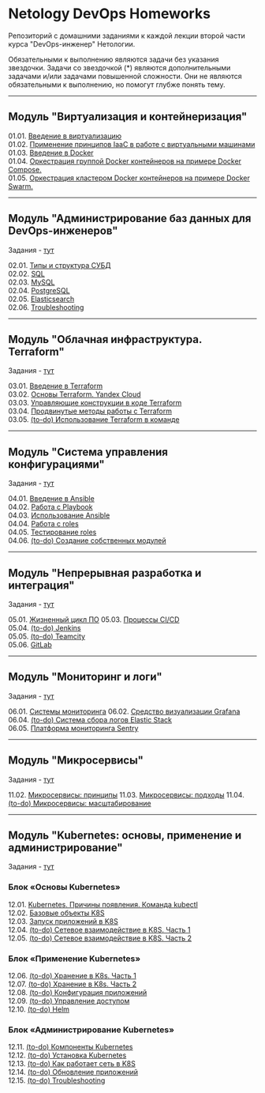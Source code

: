 # Netology DevOps Homeworks

Репозиторий с домашними заданиями к каждой лекции второй части курса "DevOps-инженер" Нетологии.

Обязательными к выполнению являются задачи без указания звездочки. Задачи со звездочкой (*) являются дополнительными
задачами и/или задачами повышенной сложности. Они не являются обязательными к выполнению, но помогут глубже понять тему.

------

## Модуль "Виртуализация и контейнеризация"

01.01. [Введение в виртуализацию](01-virt-01-basics)  
01.02. [Применение принципов IaaC в работе с виртуальными машинами](01-virt-02-iaac)  
01.03. [Введение в Docker](01-virt-03-docker)  
01.04. [Оркестрация группой Docker контейнеров на примере Docker Compose.](01-virt-04-docker-compose)  
01.05. [Оркестрация кластером Docker контейнеров на примере Docker Swarm.](01-virt-05-docker-swarm)  

------

## Модуль "Администрирование баз данных для DevOps-инженеров"

Задания - [тут](https://github.com/netology-code/bd-dev-homeworks)  

02.01. [Типы и структура СУБД](02-db-01-basics)  
02.02. [SQL](02-db-02-sql)  
02.03. [MySQL](02-db-03-mysql)  
02.04. [PostgreSQL](02-db-04-postgresql)  
02.05. [Elasticsearch](02-db-05-elastic)  
02.06. [Troubleshooting](02-db-06-troubleshooting)

------

## Модуль "Облачная инфраструктура. Terraform"

Задания - [тут](https://github.com/netology-code/ter-homeworks)

03.01. [Введение в Terraform](03-ter-01-intro)  
03.02. [Основы Terraform. Yandex Cloud](03-ter-02-basics)  
03.03. [Управляющие конструкции в коде Terraform](03-ter-03-structures)  
03.04. [Продвинутые методы работы с Terraform](03-ter-04-advanced)  
03.05. [(to-do) Использование Terraform в команде](03-ter-05-teamwork)

------

## Модуль "Система управления конфигурациями"

Задания - [тут](https://github.com/netology-code/mnt-homeworks/tree/MNT-video)

04.01. [Введение в Ansible](04-ansible-01-base)  
04.02. [Работа с Playbook](04-ansible-02-playbook)  
04.03. [Использование Ansible](04-ansible-03-yandex)  
04.04. [Работа с roles](04-ansible-04-role)  
04.05. [Тестирование roles](04-ansible-05-testing)  
04.06. [(to-do) Создание собственных модулей](04-ansible-06-module)

------

## Модуль "Непрерывная разработка и интеграция"

Задания - [тут](https://github.com/netology-code/mnt-homeworks/tree/MNT-video)

05.01. [Жизненный цикл ПО](05-ci-01-intro)
05.03. [Процессы CI/CD](05-ci-03-cicd)  
05.04. [(to-do) Jenkins](05-ci-04-jenkins)  
05.05. [(to-do) Teamcity](05-ci-05-teamcity)  
05.06. [GitLab](05-ci-06-gitlab)  

------

## Модуль "Мониторинг и логи"

Задания - [тут](https://github.com/netology-code/mnt-homeworks/tree/MNT-video)

06.01. [Системы мониторинга](06-monitoring-01-systems)
06.02. [Средство визуализации Grafana](06-monitoring-02-grafana)  
06.04. [(to-do) Система сбора логов Elastic Stack](06-monitoring-03-elk)  
06.05. [Платформа мониторинга Sentry](06-monitoring-04-sentry)

------

## Модуль "Микросервисы"

Задания - [тут](https://github.com/netology-code/micros-homeworks/tree/main)

11.02. [Микросервисы: принципы](11-microservices-02-principles)
11.03. [Микросервисы: подходы](11-microservices-03-approaches)
11.04. [(to-do) Микросервисы: масштабирование](11-microservices-04)

------

## Модуль "Kubernetes: основы, применение и администрирование"

Задания - [тут](https://github.com/netology-code/kuber-homeworks/tree/main)

### Блок «Основы Kubernetes»

12.01. [Kubernetes. Причины появления. Команда kubectl](12-kuber-01)  
12.02. [Базовые объекты K8S](12-kuber-02)  
12.03. [Запуск приложений в K8S](12-kuber-03)  
12.04. [(to-do) Сетевое взаимодействие в K8S. Часть 1](12-kuber-04)  
12.05. [(to-do) Сетевое взаимодействие в K8S. Часть 2](12-kuber-05)  


### Блок «Применение Kubernetes»

12.06. [(to-do) Хранение в K8s. Часть 1](12-kuber-06)  
12.07. [(to-do) Хранение в K8s. Часть 2](12-kuber-07)  
12.08. [(to-do) Конфигурация приложений](12-kuber-08)  
12.09. [(to-do) Управление доступом](12-kuber-09)  
12.10. [(to-do) Helm](12-kuber-10)  

### Блок «Администрирование Kubernetes»

12.11. [(to-do) Компоненты Kubernetes](12-kuber-11)  
12.12. [(to-do) Установка Kubernetes](12-kuber-12)  
12.13. [(to-do) Как работает сеть в K8S](12-kuber-13)  
12.14. [(to-do) Обновление приложений](12-kuber-14)  
12.15. [(to-do) Troubleshooting](12-kuber-15)  